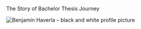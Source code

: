 The Story of Bachelor Thesis Journey

![Benjamín Haverla – black and white profile picture](Photos/BenjamínHaverla.jpg)
